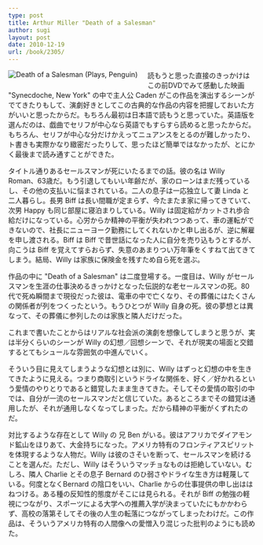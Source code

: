 ```yaml
---
type: post
title: Arthur Miller "Death of a Salesman"
author: sugi
layout: post
date: 2010-12-19
url: /book/2305/
---
```

<a href="http://www.amazon.co.jp/exec/obidos/ASIN/0140481346/chezsugi-22/ref=nosim/" target="_blank" name="amazletlink"><img class="alignleft" style="float: left; margin: 0 20px 20px 0;" src="http://ecx.images-amazon.com/images/I/51B3ZQ4KSTL._SL160_.jpg" alt="Death of a Salesman (Plays, Penguin)" /></a>

読もうと思った直接のきっかけはこの前DVDでみて感動した映画 "Synecdoche, New York" の中で主人公 Caden がこの作品を演出するシーンがでてきたりもして、演劇好きとしてこの古典的な作品の内容を把握しておいた方がいいと思ったからだ。もちろん最初は日本語で読もうと思っていた。英語版を選んだのは、戯曲でセリフが中心なら英語でもすらすら読めると思ったからだ。もちろん、セリフが中心な分だけかえってニュアンスをとるのが難しかったり、ト書きも実際かなり緻密だったりして、思ったほど簡単ではなかったが、とにかく最後まで読み通すことができた。

タイトル通りあるセールスマンが死にいたるまでの話。彼の名は Willy Roman、63歳だ。もう引退してもいい年齢だが、家のローンはまだ残っているし、その他の支払いに悩まされている。二人の息子は一応独立して妻 Linda と二人暮らし。長男 Biff は長い間職が定まらず、今たまたま家に帰ってきていて、次男 Happy も同じ部屋に寝泊まりしている。Willy は固定給がカットされ歩合給だけになっている。心労からか精神の平衡が失われつつあって、車の運転ができないので、社長にニューヨーク勤務にしてくれないかと申し出るが、逆に解雇を申し渡される。Biff は Biff で昔世話になった人に自分を売り込もうとするが、向こうは Biff を覚えてすらおらず、失意のあまりつい万年筆をくすねて出てきてしまう。結局、Willy は家族に保険金を残すため自ら死を選ぶ。

作品の中に "Death of a Salesman" は二度登場する。一度目は、Willy がセールスマンを生涯の仕事決めるきっかけとなった伝説的な老セールスマンの死。80代で死ぬ瞬間まで現役だった彼は、電車の中で亡くなり、その葬儀にはたくさんの関係者が列をつくったという。もうひとつが Willy 自身の死。彼の夢想とは異なって、その葬儀に参列したのは家族と隣人だけだった。

これまで書いたことからはリアルな社会派の演劇を想像してしまうと思うが、実は半分くらいのシーンが Willy の幻想／回想シーンで、それが現実の場面と交錯するとてもシュールな雰囲気の中進んでいく。

そういう目に見えてしまうような幻想とは別に、Willy はずっと幻想の中を生きてきたように見える。つまり商取引というドライな関係を、好く／好かれるという愛情のやりとりであると錯覚したまま生きてきた。そしてその愛情の取引の中では、自分が一流のセールスマンだと信じていた。あるところまでその錯覚は通用したが、それが通用しなくなってしまった。だから精神の平衡がくずれたのだ。

対比するような存在として Willy の 兄 Ben がいる。彼はアフリカでダイアモンド鉱山をほりあて、大金持ちになった。アメリカ特有のフロンティアスピリットを体現するような人物だ。Willy は彼のさそいを断って、セールスマンを続けることを選んだ。ただし、Willy はそういうマッチョなものは拒絶していない。むしろ、隣人 Charlie とその息子 Bernard のひ弱さやドライな生き方は軽蔑している。何度となくBernard の陰口をいい、Charlie からの仕事提供の申し出ははねつける。ある種の反知性的態度がそこには見られる。それが Biff の勉強の軽視につながり、スポーツによる大学への推薦入学が決まっていたにもかかわらず、高校の落第そしてその後の人生の転落につながってしまったわけだ。この作品は、そういうアメリカ特有の人間像への愛憎入り混じった批判のようにも読めた。
